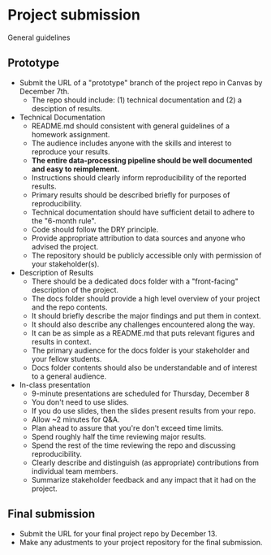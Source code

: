 
# Project submission

General guidelines

## Prototype

* Submit the URL of a "prototype" branch of the project repo in Canvas by December 7th.
  * The repo should include: (1) technical documentation and (2) a desciption of results.
* Technical Documentation
  * README.md should consistent with general guidelines of a homework assignment.
  * The audience includes anyone with the skills and interest to reproduce your results.
  * **The entire data-processing pipeline should be well documented and easy to reimplement.**
  * Instructions should clearly inform reproducibility of the reported results.
  * Primary results should be described briefly for purposes of reproducibility.
  * Technical documentation should have sufficient detail to adhere to the "6-month rule".
  * Code should follow the DRY principle.
  * Provide appropriate attribution to data sources and anyone who advised the project.
  * The repository should be publicly accessible only with permission of your stakeholder(s).
* Description of Results
  * There should be a dedicated docs folder with a "front-facing" description of the project.
  * The docs folder should provide a high level overview of your project and the repo contents.
  * It should briefly describe the major findings and put them in context.
  * It should also describe any challenges encountered along the way.
  * It can be as simple as a README.md that puts relevant figures and results in context.
  * The primary audience for the docs folder is your stakeholder and your fellow students.
  * Docs folder contents should also be understandable and of interest to a general audience.
* In-class presentation
  * 9-minute presentations are scheduled for Thursday, December 8
  * You don't need to use slides. 
  * If you do use slides, then the slides present results from your repo.
  * Allow ~2 minutes for Q&A.
  * Plan ahead to assure that you're don't exceed time limits.
  * Spend roughly half the time reviewing major results.
  * Spend the rest of the time reviewing the repo and discussing reproducibility.
  * Clearly describe and distinguish (as appropriate) contributions from individual team members.
  * Summarize stakeholder feedback and any impact that it had on the project.

## Final submission

* Submit the URL for your final project repo by December 13.
* Make any adustments to your project repository for the final submission.
